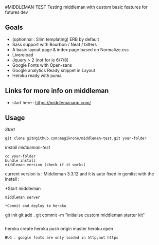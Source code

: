 #MIDDLEMAN-TEST
Testing middleman with custom basic features for futures dev

## Goals

 - (optionnal : Slim templating) ERB by default
 - Sass support with Bourbon / Neat / bitters
 - A basic layout page & index page based on Normalize.css
 - Livereload
 - Jquery > 2 (not for ie 6/7/8)
 - Google Fonts with Open-sans
 - Google analytics Ready snippet in Layout
 - Heroku ready with puma

## Links for more info on middleman

 - start here : https://middlemanapp.com/

## Usage
*Start*
```
git clone git@github.com:magiknono/middleman-test.git your-folder
```
*Install middleman-test*
```
cd your-folder
bundle install
middleman version (check if it works)
```
current version is : Middleman 3.3.12 and it is auto fixed in gemlist with the install :

*Start middleman
```
middleman server

*Commit and deploy to heroku
```
git init
git add .
git commit -m "initialise custom middleman starter kit"
```
```
heroku create
heroku push origin master
heroku open
```
BUG : google fonts are only loaded in http,not https 


